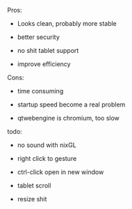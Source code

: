 Pros:

* Looks clean, probably more stable

* better security

* no shit tablet support

* improve efficiency

Cons:

* time consuming

* startup speed become a real problem

* qtwebengine is chromium, too slow

todo:

* no sound with nixGL

* right click to gesture

* ctrl-click open in new window

* tablet scroll

* resize shit
